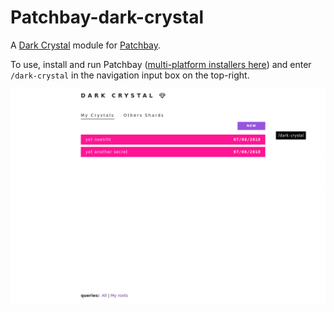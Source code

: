 # Patchbay-dark-crystal

A [Dark Crystal](https://github.com/blockades/scuttle-dark-crystal) module for [Patchbay](https://github.com/ssbc/patchbay).

To use, install and run Patchbay ([multi-platform installers here](https://github.com/ssbc/patchbay/releases)) and enter `/dark-crystal` in the navigation input box on the top-right. 

![screencast](https://raw.githubusercontent.com/blockades/mmt_resources/master/guides/assets/screencast.gif)
